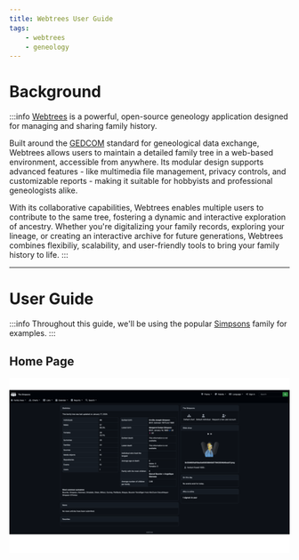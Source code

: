 ```yaml
---
title: Webtrees User Guide
tags:
    - webtrees
    - geneology
---
```

# Background
:::info
[Webtrees](https://webtrees.net/) is a powerful, open-source geneology application designed for managing and sharing family history. 

Built around the [GEDCOM](https://en.wikipedia.org/wiki/GEDCOM) standard for geneological data exchange, Webtrees allows users to maintain a detailed family tree in a web-based environment, accessible from anywhere. Its modular design supports advanced features - like multimedia file management, privacy controls, and customizable reports - making it suitable for hobbyists and professional geneologists alike.

With its collaborative capabilities, Webtrees enables multiple users to contribute to the same tree, fostering a dynamic and interactive exploration of ancestry. Whether you're digitalizing your family records, exploring your lineage, or creating an interactive archive for future generations, Webtrees combines flexibiliy, scalability, and user-friendly tools to bring your family history to life.
:::

---

# User Guide
:::info
Throughout this guide, we'll be using the popular [Simpsons](https://en.wikipedia.org/wiki/The_Simpsons) family for examples.
:::

## Home Page

![Home Page](img/wt-home-screen.png)

